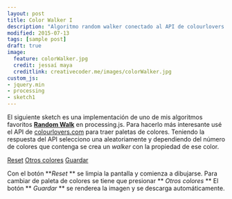 ```yaml
---
layout: post
title: Color Walker I
description: "Algoritmo random walker conectado al API de colourlovers.com"
modified: 2015-07-13
tags: [sample post]
draft: true
image:
  feature: colorWalker.jpg
  credit: jessaí maya
  creditlink: creativecoder.me/images/colorWalker.jpg
custom_js:
- jquery.min
- processing
- sketch1
---
```


El siguiente sketch es una implementación de uno de mis algoritmos favoritos [**Random Walk**](https://en.wikipedia.org/wiki/Random_walk) en processing.js. Para hacerlo más interesante usé el API de [colourlovers.com](http://www.colourlovers.com/) para traer paletas de colores. Teniendo la respuesta del API selecciono una aleatoriamente y dependiendo del número de colores que contenga se crea un *walker* con la propiedad de ese color.



<div markdown="0" class="wrapper">
<canvas id="sketch1"></canvas>

<div markdown="0">
<a href="#" title="Agregar" id="btnReset" class="btn">Reset</a>
<a href="#" title="Agregar" id="newColor" class="btn">Otros colores</a>
<a href="#" title="Agregar" id="saveImage" class="btn">Guardar</a>
</div>
</div>

Con el botón **_Reset_ ** se limpia la pantalla y comienza a dibujarse.
Para cambiar de paleta de colores se tiene que presionar ** _Otros colores_ **
El botón ** _Guardar_ ** se renderea la imagen y se descarga automáticamente.

